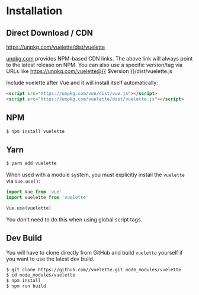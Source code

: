 # Installation

## Direct Download / CDN

https://unpkg.com/vuelette/dist/vuelette 

[unpkg.com](https://unpkg.com) provides NPM-based CDN links. The above link will always point to the latest release on NPM. You can also use a specific version/tag via URLs like https://unpkg.com/vuelette@{{ $version }}/dist/vuelette.js
 
Include vuelette after Vue and it will install itself automatically:

```html
<script src="https://unpkg.com/vue/dist/vue.js"></script>
<script src="https://unpkg.com/vuelette/dist/vuelette.js"></script>
```

## NPM

```sh
$ npm install vuelette
```

## Yarn

```sh
$ yarn add vuelette
```

When used with a module system, you must explicitly install the `vuelette` via `Vue.use()`:

```javascript
import Vue from 'vue'
import vuelette from 'vuelette'

Vue.use(vuelette)
```

You don't need to do this when using global script tags.

## Dev Build

You will have to clone directly from GitHub and build `vuelette` yourself if
you want to use the latest dev build.

```sh
$ git clone https://github.com//vuelette.git node_modules/vuelette
$ cd node_modules/vuelette
$ npm install
$ npm run build
```

